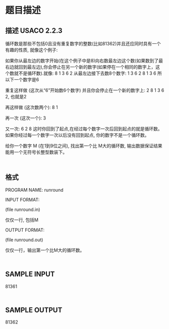 # 题目描述


<h2>
	描述 USACO 2.2.3
</h2>
<p>
	循环数是那些不包括0且没有重复数字的整数(比如81362)并且还应同时具有一个有趣的性质, 就像这个例子:
</p>
<p>
	如果你从最左边的数字开始(在这个例子中是8)向右数最左边这个数(如果数到了最右边就回到最左边),你会停止在另一个新的数字(如果停在一个相同的数字上，这个数就不是循环数).就像: 8 1 3 6 2 从最左边接下去数8个数字: 1 3 6 2 8 1 3 6 所以下一个数字是6
</p>
<p>
	重复这样做 (这次从“6”开始数6个数字) 并且你会停止在一个新的数字上: 2 8 1 3 6 2, 也就是2
</p>
<p>
	再这样做 (这次数两个): 8 1
</p>
<p>
	再一次 (这次一个): 3
</p>
<p>
	又一次: 6 2 8 这时你回到了起点,在经过每个数字一次后回到起点的就是循环数。如果你经过每一个数字一次以后没有回到起点, 你的数字不是一个循环数。
</p>
<p>
	给你一个数字 M (在1到9位之间), 找出第一个比 M大的循环数, 输出数据保证结果能用一个无符号长整型数装下。
</p>
<h2>
	<br/>
格式
</h2>
<p>
	PROGRAM NAME: runround
</p>
<p>
	INPUT FORMAT:
</p>
<p>
	(file runround.in)
</p>
<p>
	仅仅一行, 包括M
</p>
<p>
	OUTPUT FORMAT:
</p>
<p>
	(file runround.out)
</p>
<p>
	仅仅一行，输出第一个比M大的循环数。
</p>
<h2>
	<br/>
SAMPLE INPUT
</h2>
<p>
	81361
</p>
<h2>
	<br/>
SAMPLE OUTPUT
</h2>
<p>
	81362
</p>
